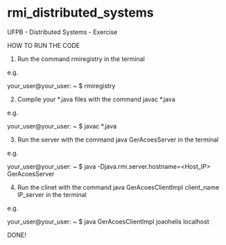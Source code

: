 rmi_distributed_systems
=======================

UFPB - Distributed Systems - Exercise

HOW TO RUN THE CODE

1. Run the command rmiregistry in the terminal

e.g. 

your_user@your_user: ~ $ rmiregistry 

2. Compile your *.java files with the command javac *.java

e.g.

your_user@your_user: ~ $ javac *.java

3. Run the server with the command java GerAcoesServer in the terminal

e.g.

your_user@your_user: ~ $ java -Djava.rmi.server.hostname=<Host_IP> GerAcoesServer

4. Run the clinet with the command java GerAcoesClientImpl client_name IP_server in the terminal

e.g.

your_user@your_user: ~ $ java GerAcoesClientImpl joaohelis localhost

DONE!
